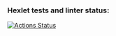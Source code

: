 ### Hexlet tests and linter status:
[![Actions Status](https://github.com/greedWizard/python-project-49/workflows/hexlet-check/badge.svg)](https://github.com/greedWizard/python-project-49/actions)